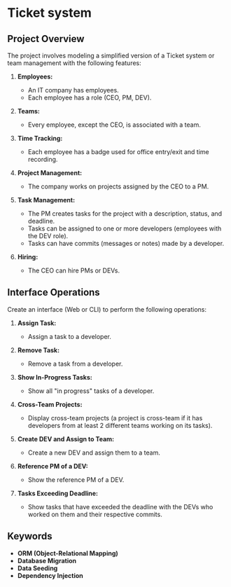 ﻿# Ticket system

 ## Project Overview

The project involves modeling a simplified version of a Ticket system or team management with the following features:

1. **Employees:**
   - An IT company has employees.
   - Each employee has a role (CEO, PM, DEV).

2. **Teams:**
   - Every employee, except the CEO, is associated with a team.

3. **Time Tracking:**
   - Each employee has a badge used for office entry/exit and time recording.

4. **Project Management:**
   - The company works on projects assigned by the CEO to a PM.

5. **Task Management:**
   - The PM creates tasks for the project with a description, status, and deadline.
   - Tasks can be assigned to one or more developers (employees with the DEV role).
   - Tasks can have commits (messages or notes) made by a developer.

6. **Hiring:**
   - The CEO can hire PMs or DEVs.

## Interface Operations

Create an interface (Web or CLI) to perform the following operations:

1. **Assign Task:**
   - Assign a task to a developer.

2. **Remove Task:**
   - Remove a task from a developer.

3. **Show In-Progress Tasks:**
   - Show all "in progress" tasks of a developer.

4. **Cross-Team Projects:**
   - Display cross-team projects (a project is cross-team if it has developers from at least 2 different teams working on its tasks).

5. **Create DEV and Assign to Team:**
   - Create a new DEV and assign them to a team.

6. **Reference PM of a DEV:**
   - Show the reference PM of a DEV.

7. **Tasks Exceeding Deadline:**
   - Show tasks that have exceeded the deadline with the DEVs who worked on them and their respective commits.

## Keywords

- **ORM (Object-Relational Mapping)**
- **Database Migration**
- **Data Seeding**
- **Dependency Injection**
